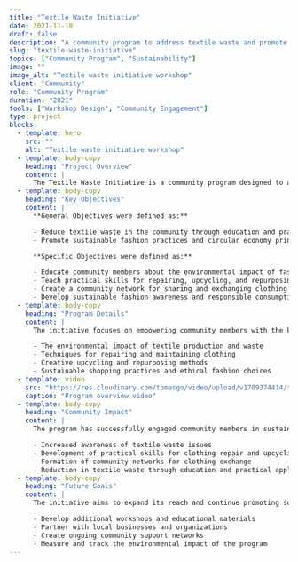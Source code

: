 ```yaml
---
title: "Textile Waste Initiative"
date: 2021-11-18
draft: false
description: "A community program to address textile waste and promote sustainable fashion practices."
slug: "textile-waste-initiative"
topics: ["Community Program", "Sustainability"]
image: ""
image_alt: "Textile waste initiative workshop"
client: "Community"
role: "Community Program"
duration: "2021"
tools: ["Workshop Design", "Community Engagement"]
type: project
blocks:
  - template: hero
    src: ""
    alt: "Textile waste initiative workshop"
  - template: body-copy
    heading: "Project Overview"
    content: |
      The Textile Waste Initiative is a community program designed to address the growing problem of textile waste and promote sustainable fashion practices within the community.
  - template: body-copy
    heading: "Key Objectives"
    content: |
      **General Objectives were defined as:**

      - Reduce textile waste in the community through education and practical workshops.
      - Promote sustainable fashion practices and circular economy principles.

      **Specific Objectives were defined as:**

      - Educate community members about the environmental impact of fast fashion.
      - Teach practical skills for repairing, upcycling, and repurposing clothing.
      - Create a community network for sharing and exchanging clothing items.
      - Develop sustainable fashion awareness and responsible consumption habits.
  - template: body-copy
    heading: "Program Details"
    content: |
      The initiative focuses on empowering community members with the knowledge and skills needed to make more sustainable fashion choices. Through a series of workshops and community events, participants learn about:

      - The environmental impact of textile production and waste
      - Techniques for repairing and maintaining clothing
      - Creative upcycling and repurposing methods
      - Sustainable shopping practices and ethical fashion choices
  - template: video
    src: "https://res.cloudinary.com/tomasgo/video/upload/v1709374414/tomas-master/videos/Profile_Textile_Waste_Initiative_Video_abksba.mp4"
    caption: "Program overview video"
  - template: body-copy
    heading: "Community Impact"
    content: |
      The program has successfully engaged community members in sustainable fashion practices, leading to:

      - Increased awareness of textile waste issues
      - Development of practical skills for clothing repair and upcycling
      - Formation of community networks for clothing exchange
      - Reduction in textile waste through education and practical application
  - template: body-copy
    heading: "Future Goals"
    content: |
      The initiative aims to expand its reach and continue promoting sustainable fashion practices throughout the community, with plans to:

      - Develop additional workshops and educational materials
      - Partner with local businesses and organizations
      - Create ongoing community support networks
      - Measure and track the environmental impact of the program
---
```


